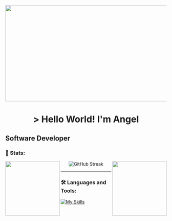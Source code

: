 <p align="center">
<img class="imagen" width="900px" height="300px" src="https://i.pinimg.com/originals/10/60/58/10605866d5809d7c0f31de3e9e331eb1.gif" />    
</p>

<h1 align="center"> > Hello World! I'm Angel </h1>

## Software Developer


### 🔱 Stats:
<img height=170 align="left" src="https://github-readme-stats.vercel.app/api?username=angelmora2004&theme=gotham&show_icons=true\&rank_icon=github&hide_border=true" />
<img height=170 align="right" src="https://github-readme-stats.vercel.app/api/top-langs/?username=angelmora2004&hide_progress=true&theme=gotham&hide_border=true" />
<div align="center">
  <img src="https://streak-stats.demolab.com?user=angelmora2004&theme=gotham&hide_border=true&card_width=479" alt="GitHub Streak" />
</div>

---

### 🛠️ Languages and Tools:          

[![My Skills](https://skillicons.dev/icons?i=html,css,js,react,java,dart,flutter)](https://skillicons.dev)          
 
